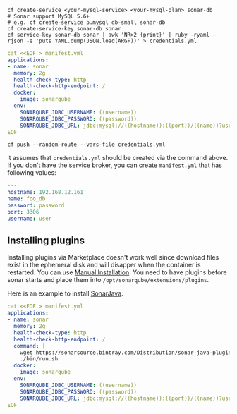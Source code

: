 
```
cf create-service <your-mysql-service> <your-mysql-plan> sonar-db
# Sonar support MySQL 5.6+
# e.g. cf create-service p.mysql db-small sonar-db
cf create-service-key sonar-db sonar
cf service-key sonar-db sonar | awk 'NR>2 {print}' | ruby -ryaml -rjson -e 'puts YAML.dump(JSON.load(ARGF))' > credentials.yml
```

```yaml
cat <<EOF > manifest.yml
applications:
- name: sonar
  memory: 2g
  health-check-type: http
  health-check-http-endpoint: /
  docker:
    image: sonarqube
  env:
    SONARQUBE_JDBC_USERNAME: ((username))
    SONARQUBE_JDBC_PASSWORD: ((password))
    SONARQUBE_JDBC_URL: jdbc:mysql://((hostname)):((port))/((name))?useUnicode=true&characterEncoding=utf8&rewriteBatchedStatements=true&useConfigs=maxPerformance&useSSL=false
EOF
```

```
cf push --random-route --vars-file credentials.yml
```

it assumes that `credentials.yml` should be created via the command above. If you don't have the service broker, you can create `manifest.yml` that has following values:

```yaml
---
hostname: 192.168.12.161
name: foo_db
password: password
port: 3306
username: user
```


## Installing plugins

Installing plugins via Marketplace doesn't work well since download files exist in the ephemeral disk and will disapper when the container is restarted.
You can use [Manual Installation](https://docs.sonarqube.org/display/SONAR/Installing+a+Plugin#InstallingaPlugin-ManualInstallation).
You need to have plugins before sonar starts and place them into `/opt/sonarqube/extensions/plugins`.

Here is an example to install [SonarJava](https://docs.sonarqube.org/display/PLUG/SonarJava).

```yaml
cat <<EOF > manifest.yml
applications:
- name: sonar
  memory: 2g
  health-check-type: http
  health-check-http-endpoint: /
  command: |
    wget https://sonarsource.bintray.com/Distribution/sonar-java-plugin/sonar-java-plugin-5.7.0.15470.jar -O /opt/sonarqube/extensions/plugins/sonar-java-plugin-5.7.0.15470.jar && \
    ./bin/run.sh 
  docker:
    image: sonarqube
  env:
    SONARQUBE_JDBC_USERNAME: ((username))
    SONARQUBE_JDBC_PASSWORD: ((password))
    SONARQUBE_JDBC_URL: jdbc:mysql://((hostname)):((port))/((name))?useUnicode=true&characterEncoding=utf8&rewriteBatchedStatements=true&useConfigs=maxPerformance&useSSL=false
EOF
```